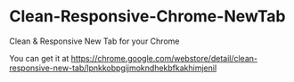 Clean-Responsive-Chrome-NewTab
==============================

Clean &amp; Responsive New Tab for your Chrome

You can get it at https://chrome.google.com/webstore/detail/clean-responsive-new-tab/lpnkkobpgijmokndhekbfkakhimjenil
